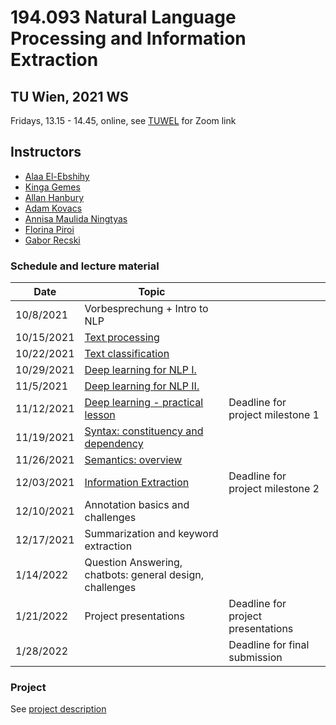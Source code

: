 # 194.093 Natural Language Processing and Information Extraction 
## TU Wien, 2021 WS

Fridays, 13.15 - 14.45, online, see [TUWEL](https://tuwel.tuwien.ac.at/course/view.php?idnumber=194093-2021W) for Zoom link

## Instructors

- [Alaa El-Ebshihy](https://tiss.tuwien.ac.at/person/334096.html)
- [Kinga Gemes](https://tiss.tuwien.ac.at/person/341880.html)
- [Allan Hanbury](https://tiss.tuwien.ac.at/person/48222.html)
- [Adam Kovacs](https://tiss.tuwien.ac.at/person/341881.html)
- [Annisa Maulida Ningtyas](https://tiss.tuwien.ac.at/person/332450.html)
- [Florina Piroi](https://tiss.tuwien.ac.at/person/239780.html)
- [Gabor Recski](https://tiss.tuwien.ac.at/person/336863.html)


### Schedule and lecture material

Date|Topic| |
----|-----|--|
10/8/2021 | Vorbesprechung + Intro to NLP | |
10/15/2021 | [Text processing](lectures/01_Text_processing) | |
10/22/2021 | [Text classification](lectures/02_Text_classification) | |
10/29/2021 | [Deep learning for NLP I.](lectures/03_DL_NLP)| |
11/5/2021 | [Deep learning for NLP II.](lectures/04_DL_NLP)| |
11/12/2021 | [Deep learning - practical lesson](lectures/05_DL_PR) | Deadline for project milestone 1|
11/19/2021 | [Syntax: constituency and dependency](lectures/06_Syntax) | |
11/26/2021 | [Semantics: overview](lectures/07_Semantics) | |
12/03/2021 | [Information Extraction](lectures/08_Information_extraction) | Deadline for project milestone 2|
12/10/2021 | Annotation basics and challenges| |
12/17/2021 | Summarization and keyword extraction | |
1/14/2022 | Question Answering, chatbots: general design, challenges| |
1/21/2022 | Project presentations | Deadline for project presentations |
1/28/2022 | | Deadline for final submission |


### Project

See [project description](project/NLP_IE2021_Exercise.pdf)

